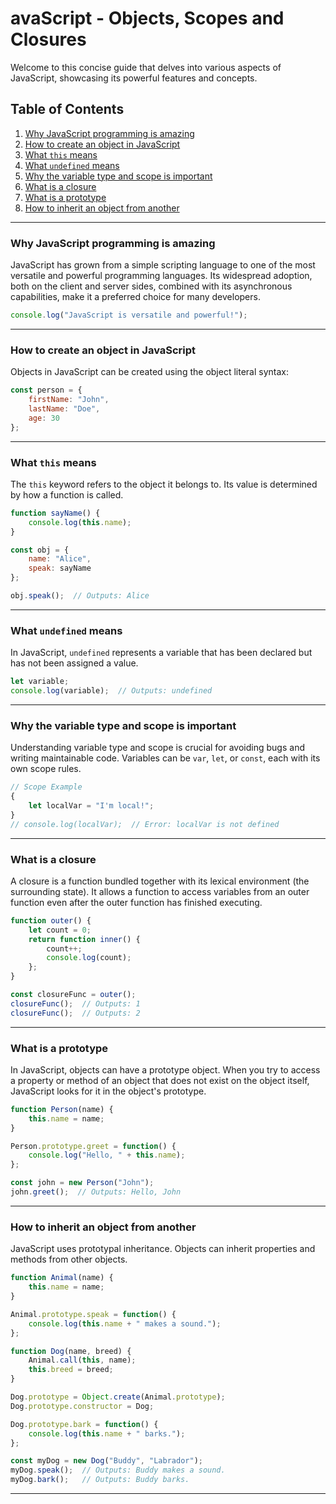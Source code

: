 # avaScript - Objects, Scopes and Closures

Welcome to this concise guide that delves into various aspects of JavaScript, showcasing its powerful features and concepts.

## Table of Contents

1. [Why JavaScript programming is amazing](#why-javascript-programming-is-amazing)
2. [How to create an object in JavaScript](#how-to-create-an-object-in-javascript)
3. [What `this` means](#what-this-means)
4. [What `undefined` means](#what-undefined-means)
5. [Why the variable type and scope is important](#why-the-variable-type-and-scope-is-important)
6. [What is a closure](#what-is-a-closure)
7. [What is a prototype](#what-is-a-prototype)
8. [How to inherit an object from another](#how-to-inherit-an-object-from-another)

---

### Why JavaScript programming is amazing

JavaScript has grown from a simple scripting language to one of the most versatile and powerful programming languages. Its widespread adoption, both on the client and server sides, combined with its asynchronous capabilities, make it a preferred choice for many developers.

```javascript
console.log("JavaScript is versatile and powerful!");
```

---

### How to create an object in JavaScript

Objects in JavaScript can be created using the object literal syntax:

```javascript
const person = {
    firstName: "John",
    lastName: "Doe",
    age: 30
};
```

---

### What `this` means

The `this` keyword refers to the object it belongs to. Its value is determined by how a function is called.

```javascript
function sayName() {
    console.log(this.name);
}

const obj = {
    name: "Alice",
    speak: sayName
};

obj.speak();  // Outputs: Alice
```

---

### What `undefined` means

In JavaScript, `undefined` represents a variable that has been declared but has not been assigned a value.

```javascript
let variable;
console.log(variable);  // Outputs: undefined
```

---

### Why the variable type and scope is important

Understanding variable type and scope is crucial for avoiding bugs and writing maintainable code. Variables can be `var`, `let`, or `const`, each with its own scope rules.

```javascript
// Scope Example
{
    let localVar = "I'm local!";
}
// console.log(localVar);  // Error: localVar is not defined
```

---

### What is a closure

A closure is a function bundled together with its lexical environment (the surrounding state). It allows a function to access variables from an outer function even after the outer function has finished executing.

```javascript
function outer() {
    let count = 0;
    return function inner() {
        count++;
        console.log(count);
    };
}

const closureFunc = outer();
closureFunc();  // Outputs: 1
closureFunc();  // Outputs: 2
```

---

### What is a prototype

In JavaScript, objects can have a prototype object. When you try to access a property or method of an object that does not exist on the object itself, JavaScript looks for it in the object's prototype.

```javascript
function Person(name) {
    this.name = name;
}

Person.prototype.greet = function() {
    console.log("Hello, " + this.name);
};

const john = new Person("John");
john.greet();  // Outputs: Hello, John
```

---

### How to inherit an object from another

JavaScript uses prototypal inheritance. Objects can inherit properties and methods from other objects.

```javascript
function Animal(name) {
    this.name = name;
}

Animal.prototype.speak = function() {
    console.log(this.name + " makes a sound.");
};

function Dog(name, breed) {
    Animal.call(this, name);
    this.breed = breed;
}

Dog.prototype = Object.create(Animal.prototype);
Dog.prototype.constructor = Dog;

Dog.prototype.bark = function() {
    console.log(this.name + " barks.");
};

const myDog = new Dog("Buddy", "Labrador");
myDog.speak();  // Outputs: Buddy makes a sound.
myDog.bark();   // Outputs: Buddy barks.
```

---
